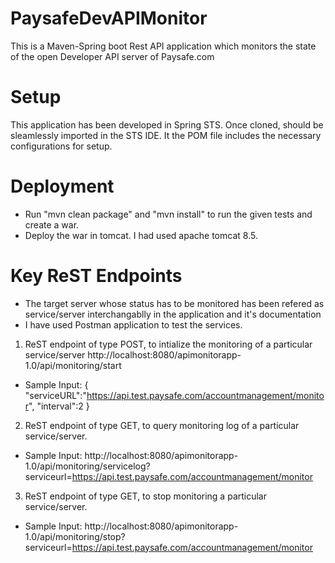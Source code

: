 # PaysafeDevAPIMonitor
This is a Maven-Spring boot Rest API application which monitors the state of the open Developer API server of Paysafe.com

# Setup
This application has been developed in Spring STS. Once cloned, should be sleamlessly imported in the STS IDE.
It the POM file includes the necessary configurations for setup.

# Deployment
- Run "mvn clean package" and "mvn install" to run the given tests and create a war.
- Deploy the war in tomcat. I had used apache tomcat 8.5.

# Key ReST Endpoints
- The target server whose status has to be monitored has been refered as service/server interchangablly 
in the application and it's documentation
- I have used Postman application to test the services.
1. ReST endpoint of type POST, to intialize the monitoring of a particular service/server
http://localhost:8080/apimonitorapp-1.0/api/monitoring/start
- Sample Input:
{
	"serviceURL":"https://api.test.paysafe.com/accountmanagement/monitor",
	"interval":2
}

2.  ReST endpoint of type GET, to query monitoring log of a particular service/server.
- Sample Input: 
http://localhost:8080/apimonitorapp-1.0/api/monitoring/servicelog?serviceurl=https://api.test.paysafe.com/accountmanagement/monitor

3. ReST endpoint of type GET, to stop monitoring a particular service/server.
- Sample Input: 
http://localhost:8080/apimonitorapp-1.0/api/monitoring/stop?serviceurl=https://api.test.paysafe.com/accountmanagement/monitor
